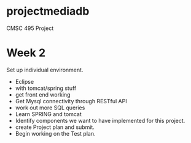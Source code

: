 # projectmediadb
CMSC 495 Project


# Week 2
Set up individual environment. 
  - Eclipse
  - with tomcat/spring stuff
  - get front end working
  - Get Mysql connectivity through RESTful API
  - work out more SQL queries
  - Learn SPRING and tomcat
  - Identify components we want to have implemented for this project.
  - create Project plan and submit.
  - Begin working on the Test plan.
  

  

